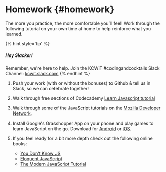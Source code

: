 # Homework {#homework}

The more you practice, the more comfortable you’ll feel! Work through the following tutorial on your own time at home to help reinforce what you learned. 

{% hint style='tip' %}
##### Hey Slacker!

Remember, we're here to help.
Join the KCWiT #codingandcocktails Slack Channel: [kcwit.slack.com](http://kcwit.slack.com)
{% endhint %}

1. Push your work (with or without the bonuses) to Github & tell us in Slack, so we can celebrate together!

1. Walk through free sections of Codecademy [Learn Javascript tutorial](https://www.codecademy.com/learn/introduction-to-javascript)

1. Walk through some of the JavaScript tutorials on the [Mozilla Developer Network](https://developer.mozilla.org/en-US/docs/Web/JavaScript).

1. Install Google's Grasshopper App on your phone and play games to learn JavaScript on the go. Download for [Android](https://play.google.com/store/apps/details?id=com.area120.grasshopper&hl=en_CA) or [iOS](https://itunes.apple.com/ca/app/grasshopper/id579356813?mt=8).

1. If you feel ready for a bit more depth check out the following online books:
    * [You Don't Know JS](https://github.com/getify/You-Dont-Know-JS)
    * [Eloquent JavaScript](http://eloquentjavascript.net/)
    * [The Modern JavaScript Tutorial](https://javascript.info/)



